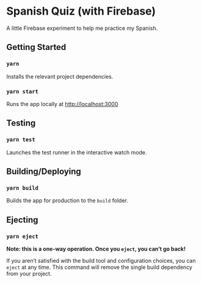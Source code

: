 # Spanish Quiz (with Firebase)

A little Firebase experiment to help me practice my Spanish.

## Getting Started

### `yarn`

Installs the relevant project dependencies.

### `yarn start`

Runs the app locally at [http://localhost:3000](http://localhost:3000)

## Testing

### `yarn test`

Launches the test runner in the interactive watch mode.

## Building/Deploying

### `yarn build`

Builds the app for production to the `build` folder.

## Ejecting

### `yarn eject`

**Note: this is a one-way operation. Once you `eject`, you can’t go back!**

If you aren’t satisfied with the build tool and configuration choices, you can `eject` at any time. This command will remove the single build dependency from your project.
